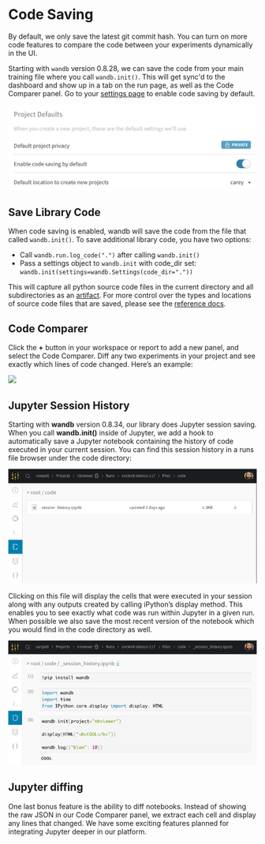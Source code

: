 # Code Saving

By default, we only save the latest git commit hash. You can turn on more code features to compare the code between your experiments dynamically in the UI.

Starting with `wandb` version 0.8.28, we can save the code from your main training file where you call `wandb.init()`. This will get sync'd to the dashboard and show up in a tab on the run page, as well as the Code Comparer panel. Go to your [settings page](https://app.wandb.ai/settings) to enable code saving by default.

![Here's what your account settings look like. You can save code by default.](<../../../../.gitbook/assets/Screen Shot 2020-05-12 at 12.28.40 PM.png>)

## Save Library Code

When code saving is enabled, wandb will save the code from the file that called `wandb.init()`. To save additional library code, you have two options:

* &#x20;Call `wandb.run.log_code(".")` after calling `wandb.init()`&#x20;
* &#x20;Pass a settings object to `wandb.init` with code\_dir set: `wandb.init(settings=wandb.Settings(code_dir="."))`

This will capture all python source code files in the current directory and all subdirectories as an [artifact](https://docs.wandb.ai/ref/python/artifact). For more control over the types and locations of source code files that are saved, please see the [reference docs](https://docs.wandb.ai/ref/python/run#log\_code).

## Code Comparer

Click the **+** button in your workspace or report to add a new panel, and select the Code Comparer. Diff any two experiments in your project and see exactly which lines of code changed. Here’s an example:

![](../../../../.gitbook/assets/cc1.png)

## Jupyter Session History

Starting with **wandb** version 0.8.34, our library does Jupyter session saving. When you call **wandb.init()** inside of Jupyter, we add a hook to automatically save a Jupyter notebook containing the history of code executed in your current session. You can find this session history in a runs file browser under the code directory:

![](<../../../../.gitbook/assets/cc2 (4) (1) (3) (1) (1) (1) (1) (1) (1) (1) (1) (1) (1) (1) (1) (1) (1) (3) (1) (3) (1) (1) (1) (1) (1) (1) (1) (3) (1) (1) (1) (1) (3) (1) (1) (1) (1) (1) (1) (1) (1) (1) (3) (5).png>)

Clicking on this file will display the cells that were executed in your session along with any outputs created by calling iPython’s display method. This enables you to see exactly what code was run within Jupyter in a given run. When possible we also save the most recent version of the notebook which you would find in the code directory as well.

![](<../../../../.gitbook/assets/cc3 (3) (3) (1) (3) (1) (1) (1) (1) (1) (1) (1) (1) (1) (6) (1) (3) (1) (1) (1) (1) (1) (1) (1) (1) (1) (3).png>)

## Jupyter diffing

One last bonus feature is the ability to diff notebooks. Instead of showing the raw JSON in our Code Comparer panel, we extract each cell and display any lines that changed. We have some exciting features planned for integrating Jupyter deeper in our platform.
